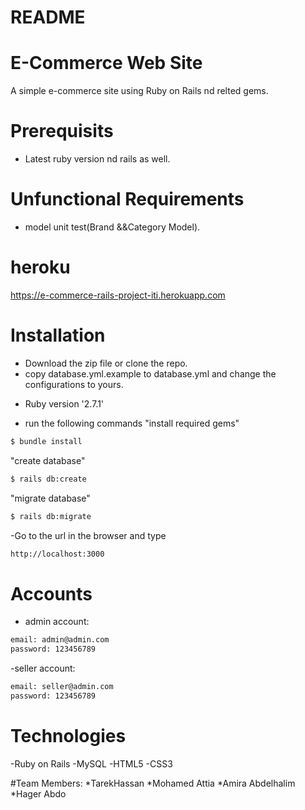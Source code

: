 # README

# E-Commerce Web Site

 A simple e-commerce site using Ruby on Rails nd relted gems.

# Prerequisits
* Latest ruby version nd rails as well.

# Unfunctional Requirements
* model unit test(Brand &&Category Model).

# heroku
https://e-commerce-rails-project-iti.herokuapp.com

# Installation
- Download the zip file or clone the repo.
- copy database.yml.example to database.yml and change the configurations to yours.
* Ruby version '2.7.1'

- run the following commands
"install required gems"
```sh
$ bundle install
```
"create database"
```sh
$ rails db:create
```
"migrate database"
```sh
$ rails db:migrate
```
-Go to the url in the browser and type
```sh
http://localhost:3000
```

# Accounts
- admin account:
```sh
email: admin@admin.com
password: 123456789
```
-seller account:
```sh
email: seller@admin.com
password: 123456789
```


# Technologies
-Ruby on Rails
-MySQL
-HTML5
-CSS3

#Team Members:
*TarekHassan
*Mohamed Attia
*Amira Abdelhalim
*Hager Abdo




